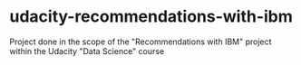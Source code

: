 # udacity-recommendations-with-ibm
Project done in the scope of the "Recommendations with IBM" project within the Udacity "Data Science" course

